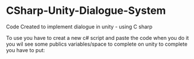 # CSharp-Unity-Dialogue-System
Code Created to implement dialogue in unity - using C sharp 

To use you have to creat a new c# script and paste the code
when you do it you wil see some publics variables/space to complete on unity
to complete you have to put:
